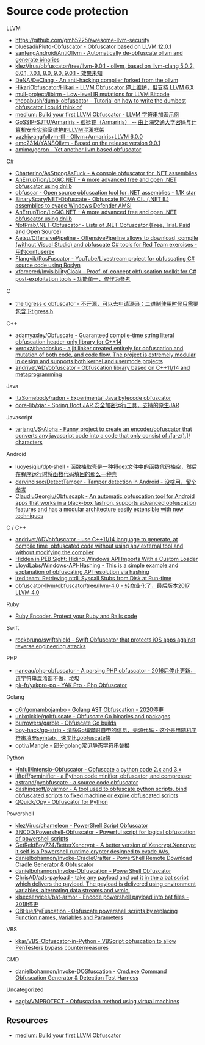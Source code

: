 # Source code protection

LLVM

* https://github.com/gmh5225/awesome-llvm-security
* [bluesadi/Pluto-Obfuscator - Obfuscator based on LLVM 12.0.1](https://github.com/bluesadi/Pluto-Obfuscator)
* [sanfengAndroid/AntiOllvm - Automatically de-obfuscate ollvm and generate binaries](https://github.com/sanfengAndroid/AntiOllvm)
* [klezVirus/obfuscator/tree/llvm-9.0.1 - ollvm, based on llvm-clang 5.0.2, 6.0.1, 7.0.1, 8.0, 9.0, 9.0.1 - 效果未知](https://github.com/klezVirus/obfuscator/tree/llvm-9.0.1)
* [DeNA/DeClang - An anti-hacking compiler forked from the ollvm](https://github.com/DeNA/DeClang)
* [HikariObfuscator/Hikari - LLVM Obfuscator 停止维护，但支持 LLVM 6.X](https://github.com/HikariObfuscator/Hikari)
* [mull-project/libirm - Low-level IR mutations for LLVM Bitcode](https://github.com/mull-project/libirm)
* [thebabush/dumb-obfuscator - Tutorial on how to write the dumbest obfuscator I could think of](https://github.com/thebabush/dumb-obfuscator)
* [medium: Build your first LLVM Obfuscator - LLVM 字符串加密示例](https://medium.com/@polarply/build-your-first-llvm-obfuscator-80d16583392b)
* [GoSSIP-SJTU/Armariris - 孤挺花（Armariris） -- 由上海交通大学密码与计算机安全实验室维护的LLVM混淆框架](https://github.com/GoSSIP-SJTU/Armariris)
* [yazhiwang/ollvm-tll - Ollvm+Armariris+LLVM 6.0.0](https://github.com/yazhiwang/ollvm-tll)
* [emc2314/YANSOllvm - Based on the release version 9.0.1](https://github.com/emc2314/YANSOllvm)
* [amimo/goron - Yet another llvm based obfuscator](https://github.com/amimo/goron)

C#

* [Charterino/AsStrongAsFuck - A console obfuscator for .NET assemblies](https://github.com/Charterino/AsStrongAsFuck)
* [AnErrupTion/LoGiC.NET - A more advanced free and open .NET obfuscator using dnlib](https://github.com/AnErrupTion/LoGiC.NET)
* [obfuscar - Open source obfuscation tool for .NET assemblies - 1.1K star](https://github.com/obfuscar/obfuscar)
* [BinaryScary/NET-Obfuscate - Obfuscate ECMA CIL (.NET IL) assemblies to evade Windows Defender AMSI](https://github.com/BinaryScary/NET-Obfuscate)
* [AnErrupTion/LoGiC.NET - A more advanced free and open .NET obfuscator using dnlib](https://github.com/AnErrupTion/LoGiC.NET)
* [NotPrab/.NET-Obfuscator - Lists of .NET Obfuscator (Free, Trial, Paid and Open Source)](https://github.com/NotPrab/.NET-Obfuscator)
* [Aetsu/OffensivePipeline - OffensivePipeline allows to download, compile (without Visual Studio) and obfuscate C# tools for Red Team exercises - 用的confuserex](https://github.com/Aetsu/OffensivePipeline)
* [Flangvik/RosFuscator - YouTube/Livestream project for obfuscating C# source code using Roslyn](https://github.com/Flangvik/RosFuscator)
* [xforcered/InvisibilityCloak - Proof-of-concept obfuscation toolkit for C# post-exploitation tools - 功能单一，仅作为参考](https://github.com/xforcered/InvisibilityCloak)

C

* [the tigress c obfuscator - 不开源，可以去申请源码；二进制使用时候只需要包含下tigress.h](https://tigress.wtf/)

C++

* [adamyaxley/Obfuscate - Guaranteed compile-time string literal obfuscation header-only library for C++14](https://github.com/adamyaxley/Obfuscate)
* [xeroxz/theodosius - a jit linker created entirely for obfuscation and mutation of both code, and code flow. The project is extremely modular in design and supports both kernel and usermode projects](https://githacks.org/_xeroxz/theodosius)
* [andrivet/ADVobfuscator - Obfuscation library based on C++11/14 and metaprogramming](https://github.com/andrivet/ADVobfuscator)

Java

* [ItzSomebody/radon - Experimental Java bytecode obfuscator](https://github.com/ItzSomebody/radon)
* [core-lib/xjar - Spring Boot JAR 安全加密运行工具，支持的原生JAR](https://github.com/core-lib/xjar)

Javascript

* [terjanq/JS-Alpha - Funny project to create an encoder/obfuscator that converts any javascript code into a code that only consist of /[a-z().]/ characters](https://github.com/terjanq/JS-Alpha)

Android

* [luoyesiqiu/dpt-shell - 函数抽取壳是一种将dex文件中的函数代码抽空，然后在程序运行时将函数代码填回的那么一种壳](https://github.com/luoyesiqiu/dpt-shell)
* [darvincisec/DetectTamper - Tamper detection in Android - 没啥用，留个参考](https://github.com/darvincisec/DetectTamper)
* [ClaudiuGeorgiu/Obfuscapk - An automatic obfuscation tool for Android apps that works in a black-box fashion, supports advanced obfuscation features and has a modular architecture easily extensible with new techniques](https://github.com/ClaudiuGeorgiu/Obfuscapk)

C / C++

* [andrivet/ADVobfuscator - use C++11/14 language to generate, at compile time, obfuscated code without using any external tool and without modifying the compiler](https://github.com/andrivet/ADVobfuscator)
* [Hidden in PEB Sight: Hiding Windows API Imports With a Custom Loader](https://gist.github.com/christophetd/37141ba273b447ff885c323c0a7aff93)
* [LloydLabs/Windows-API-Hashing - This is a simple example and explanation of obfuscating API resolution via hashing](https://github.com/LloydLabs/Windows-API-Hashing)
* [ired.team: Retrieving ntdll Syscall Stubs from Disk at Run-time](https://ired.team/offensive-security/defense-evasion/retrieving-ntdll-syscall-stubs-at-run-time)
* [obfuscator-llvm/obfuscator/tree/llvm-4.0 - 转商业化了，最后版本2017 LLVM 4.0](https://github.com/obfuscator-llvm/obfuscator/tree/llvm-4.0)

Ruby

* [Ruby Encoder. Protect your Ruby and Rails code](http://www.rubyencoder.com/loaders.html)

Swift

* [rockbruno/swiftshield - Swift Obfuscator that protects iOS apps against reverse engineering attacks](https://github.com/rockbruno/swiftshield)

PHP

* [naneau/php-obfuscator - A parsing PHP obfuscator - 2016后停止更新，连字符串混淆都不做，垃圾](https://github.com/naneau/php-obfuscator)
* [pk-fr/yakpro-po - YAK Pro - Php Obfuscator](https://github.com/pk-fr/yakpro-po)

Golang

* [q6r/gomambojambo - Golang AST Obfuscation - 2020停更](https://github.com/q6r/gomambojambo)
* [unixpickle/gobfuscate - Obfuscate Go binaries and packages](https://github.com/unixpickle/gobfuscate)
* [burrowers/garble - Obfuscate Go builds](https://github.com/burrowers/garble)
* [boy-hack/go-strip - 清除Go编译时自带的信息，无源代码 - 这个是用随机字符串填充symtab，速度比gobfuscate快](https://github.com/boy-hack/go-strip)
* [optiv/Mangle - 部分golang常见静态字符串替换](https://github.com/optiv/Mangle)

Python

* [Hnfull/Intensio-Obfuscator - Obfuscate a python code 2.x and 3.x](https://github.com/Hnfull/Intensio-Obfuscator)
* [liftoff/pyminifier - a Python code minifier, obfuscator, and compressor](https://github.com/liftoff/pyminifier)
* [astrand/pyobfuscate - a source code obfuscator](https://github.com/astrand/pyobfuscate)
* [dashingsoft/pyarmor - A tool used to obfuscate python scripts, bind obfuscated scripts to fixed machine or expire obfuscated scripts](https://github.com/dashingsoft/pyarmor)
* [QQuick/Opy - Obfuscator for Python](https://github.com/QQuick/Opy)

Powershell

* [klezVirus/chameleon - PowerShell Script Obfuscator](https://github.com/klezVirus/chameleon)
* [3NC0D/Powershell-Obfuscator - Powerful script for logical obfuscation of powershell scripts](https://github.com/3NC0D/Powershell-Obfuscator)
* [GetRektBoy724/BetterXencrypt - A better version of Xencrypt.Xencrypt it self is a Powershell runtime crypter designed to evade AVs.](https://github.com/GetRektBoy724/BetterXencrypt)
* [danielbohannon/Invoke-CradleCrafter - PowerShell Remote Download Cradle Generator & Obfuscator](https://github.com/danielbohannon/Invoke-CradleCrafter)
* [danielbohannon/Invoke-Obfuscation - PowerShell Obfuscator](https://github.com/danielbohannon/Invoke-Obfuscation)
* [ChrisAD/ads-payload - take any payload and put it in the a bat script which delivers the payload. The payload is delivered using environment variables, alternating data streams and wmic.](https://github.com/ChrisAD/ads-payload)
* [klsecservices/bat-armor - Encode powershell payload into bat files - 2018停更](https://github.com/klsecservices/bat-armor)
* [CBHue/PyFuscation - Obfuscate powershell scripts by replacing Function names, Variables and Parameters](https://github.com/CBHue/PyFuscation)

VBS

* [kkar/VBS-Obfuscator-in-Python - VBScript obfuscation to allow PenTesters bypass countermeasures](https://github.com/kkar/VBS-Obfuscator-in-Python)

CMD

* [danielbohannon/Invoke-DOSfuscation - Cmd.exe Command Obfuscation Generator & Detection Test Harness](https://github.com/danielbohannon/Invoke-DOSfuscation)

Uncategorized

* [eaglx/VMPROTECT - Obfuscation method using virtual machines](https://github.com/eaglx/VMPROTECT)

## Resources

* [medium: Build your first LLVM Obfuscator](https://polarply.medium.com/build-your-first-llvm-obfuscator-80d16583392b)
